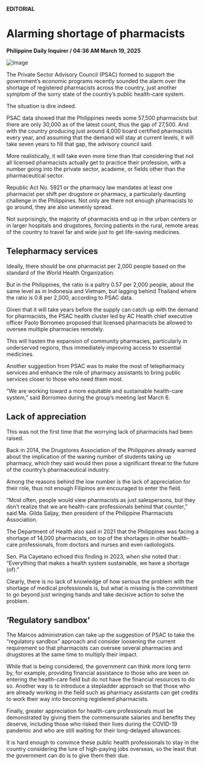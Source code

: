 **EDITORIAL**

# Alarming shortage of pharmacists

****Philippine Daily Inquirer / 04:36 AM March 19, 2025****

![Image](https://raw.githubusercontent.com/github-jl14/scrapy_api/refs/heads/main/images/editorial03192025.png)

The Private Sector Advisory Council (PSAC) formed to support the government’s economic programs recently sounded the alarm over the shortage of registered pharmacists across the country, just another symptom of the sorry state of the country’s public health-care system.

The situation is dire indeed.

PSAC data showed that the Philippines needs some 57,500 pharmacists but there are only 30,000 as of the latest count, thus the gap of 27,500. And with the country producing just around 4,000 board certified pharmacists every year, and assuming that the demand will stay at current levels, it will take seven years to fill that gap, the advisory council said.

More realistically, it will take even more time than that considering that not all licensed pharmacists actually get to practice their profession, with a number going into the private sector, academe, or fields other than the pharmaceutical sector.

Republic Act No. 5921 or the pharmacy law mandates at least one pharmacist per shift per drugstore or pharmacy, a particularly daunting challenge in the Philippines. Not only are there not enough pharmacists to go around, they are also unevenly spread.

Not surprisingly, the majority of pharmacists end up in the urban centers or in larger hospitals and drugstores, forcing patients in the rural, remote areas of the country to travel far and wide just to get life-saving medicines.

## Telepharmacy services

Ideally, there should be one pharmacist per 2,000 people based on the standard of the World Health Organization.

But in the Philippines, the ratio is a paltry 0.57 per 2,000 people, about the same level as in Indonesia and Vietnam, but lagging behind Thailand where the ratio is 0.8 per 2,000, according to PSAC data.

Given that it will take years before the supply can catch up with the demand for pharmacists, the PSAC health cluster led by AC Health chief executive officer Paolo Borromeo proposed that licensed pharmacists be allowed to oversee multiple pharmacies remotely.

This will hasten the expansion of community pharmacies, particularly in underserved regions, thus immediately improving access to essential medicines.

Another suggestion from PSAC was to make the most of telepharmacy services and enhance the role of pharmacy assistants to bring public services closer to those who need them most.

“We are working toward a more equitable and sustainable health-care system,” said Borromeo during the group’s meeting last March 6.

## Lack of appreciation

This was not the first time that the worrying lack of pharmacists had been raised.

Back in 2014, the Drugstores Association of the Philippines already warned about the implication of the waning number of students taking up pharmacy, which they said would then pose a significant threat to the future of the country’s pharmaceutical industry.

Among the reasons behind the low number is the lack of appreciation for their role, thus not enough Filipinos are encouraged to enter the field.

“Most often, people would view pharmacists as just salespersons, but they don’t realize that we are health-care professionals behind that counter,” said Ma. Gilda Saljay, then president of the Philippine Pharmacists Association.

The Department of Health also said in 2021 that the Philippines was facing a shortage of 14,000 pharmacists, on top of the shortages in other health-care professionals, from doctors and nurses and even radiologists.

Sen. Pia Cayetano echoed this finding in 2023, when she noted that : “Everything that makes a health system sustainable, we have a shortage (of).”

Clearly, there is no lack of knowledge of how serious the problem with the shortage of medical professionals is, but what is missing is the commitment to go beyond just wringing hands and take decisive action to solve the problem.

## ‘Regulatory sandbox’

The Marcos administration can take up the suggestion of PSAC to take the “regulatory sandbox” approach and consider loosening the current requirement so that pharmacists can oversee several pharmacies and drugstores at the same time to multiply their impact.

While that is being considered, the government can think more long term by, for example, providing financial assistance to those who are keen on entering the health-care field but do not have the financial resources to do so. Another way is to introduce a stepladder approach so that those who are already working in the field such as pharmacy assistants can get credits to work their way into becoming registered pharmacists.

Finally, greater appreciation for health-care professionals must be demonstrated by giving them the commensurate salaries and benefits they deserve, including those who risked their lives during the COVID-19 pandemic and who are still waiting for their long-delayed allowances.

It is hard enough to convince these public health professionals to stay in the country considering the lure of high-paying jobs overseas, so the least that the government can do is to give them their due.